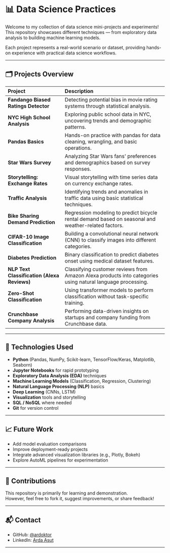 # 📊 Data Science Practices

Welcome to my collection of data science mini-projects and experiments!  
This repository showcases different techniques — from exploratory data analysis to building machine learning models.

Each project represents a real-world scenario or dataset, providing hands-on experience with practical data science workflows.

---

## 🗂 Projects Overview

| Project | Description |
|:--------|:------------|
| **Fandango Biased Ratings Detector** | Detecting potential bias in movie rating systems through statistical analysis. |
| **NYC High School Analysis** | Exploring public school data in NYC, uncovering trends and demographic patterns. |
| **Pandas Basics** | Hands-on practice with pandas for data cleaning, wrangling, and basic operations. |
| **Star Wars Survey** | Analyzing Star Wars fans' preferences and demographics based on survey responses. |
| **Storytelling: Exchange Rates** | Visual storytelling with time series data on currency exchange rates. |
| **Traffic Analysis** | Identifying trends and anomalies in traffic data using basic statistical techniques. |
| **Bike Sharing Demand Prediction** | Regression modeling to predict bicycle rental demand based on seasonal and weather-related factors. |
| **CIFAR-10 Image Classification** | Building a convolutional neural network (CNN) to classify images into different categories. |
| **Diabetes Prediction** | Binary classification to predict diabetes onset using medical dataset features. |
| **NLP Text Classification (Alexa Reviews)** | Classifying customer reviews from Amazon Alexa products into categories using natural language processing. |
| **Zero-Shot Classification** | Using transformer models to perform classification without task-specific training. |
| **Crunchbase Company Analysis** | Performing data-driven insights on startups and company funding from Crunchbase data. |

---

## 🚀 Technologies Used

- **Python** (Pandas, NumPy, Scikit-learn, TensorFlow/Keras, Matplotlib, Seaborn)
- **Jupyter Notebooks** for rapid prototyping
- **Exploratory Data Analysis (EDA)** techniques
- **Machine Learning Models** (Classification, Regression, Clustering)
- **Natural Language Processing (NLP)** basics
- **Deep Learning** (CNNs, LSTM)
- **Visualization** tools and storytelling
- **SQL / NoSQL** where needed
- **Git** for version control

---

## 📈 Future Work

- Add model evaluation comparisons
- Improve deployment-ready projects
- Integrate advanced visualization libraries (e.g., Plotly, Bokeh)
- Explore AutoML pipelines for experimentation

---

## 🤝 Contributions

This repository is primarily for learning and demonstration.  
However, feel free to fork it, suggest improvements, or share feedback!

---

## 📬 Contact

- GitHub: [@ardoktor](https://github.com/ardoktor)
- LinkedIn: [Arda Asut](https://www.linkedin.com/in/arda-asut-109800172/)

---
